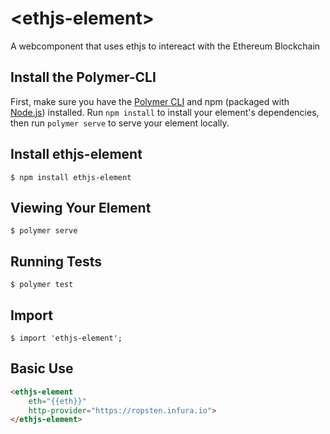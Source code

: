 # \<ethjs-element\>

A webcomponent that uses ethjs to intereact with the Ethereum Blockchain

## Install the Polymer-CLI

First, make sure you have the [Polymer CLI](https://www.npmjs.com/package/polymer-cli) and npm (packaged with [Node.js](https://nodejs.org)) installed. Run `npm install` to install your element's dependencies, then run `polymer serve` to serve your element locally.

## Install ethjs-element

```
$ npm install ethjs-element
```

## Viewing Your Element

```
$ polymer serve
```

## Running Tests

```
$ polymer test
```
## Import

```
$ import 'ethjs-element';
```

## Basic Use

```html
<ethjs-element  
    eth="{{eth}}"
    http-provider="https://ropsten.infura.io">
</ethjs-element>
```